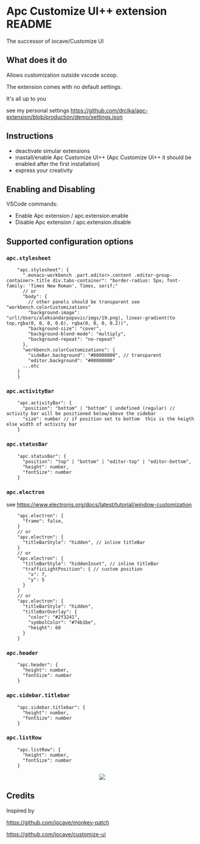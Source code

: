 # Apc Customize UI++ extension README

The successor of iocave/Customize UI

## What does it do

Allows customization outside vscode scoop.

The extension comes with no default settings.

It's all up to you

see my personal settings
https://github.com/drcika/apc-extension/blob/production/demo/settings.json

## Instructions

  - deactivate simular extensions
  - inastall/enable Apc Customize UI++ (Apc Customize UI++ it should be enabled after the first installation)
  - express your creativity

## Enabling and Disabling

VSCode commands:
* Enable Apc extension / apc.extension.enable
* Disable Apc extension / apc.extension.disable
  
## Supported configuration options

### `apc.stylesheet`

```jsonc
    "apc.stylesheet": {
      ".monaco-workbench .part.editor>.content .editor-group-container>.title div.tabs-container": "border-radius: 5px; font-family: 'Times New Roman', Times, serif;"
      // or
      "body": {
        // other panels should be transparent see "workbench.colorCustomizations"
        "background-image": "url(/Users/aleksandarpopovic/imgs/19.png), linear-gradient(to top,rgba(0, 0, 0, 0.6), rgba(0, 0, 0, 0.2))",
        "background-size": "cover",
        "background-blend-mode": "multiply",
        "background-repeat": "no-repeat"
      },
      "workbench.colorCustomizations": {
        "sideBar.background": "#00000000", // transparent
        "editor.background": "#00000000"
      ...etc
    }
    }
```

### `apc.activityBar`

```jsonc
    "apc.activityBar": {
      "position": "bottom" | "bottom" | undefined (regular) // activity bar will be positioned below/above the sidebar
      "size": number // if position set to bottom  this is the heigth else width of activity bar
    }
```

### `apc.statusBar`

```jsonc
    "apc.statusBar": {
      "position": "top" | "bottom" | "editor-top" | "editor-bottom",
      "height": number,
      "fontSize": number
    }
```

### `apc.electron`

see https://www.electronjs.org/docs/latest/tutorial/window-customization

```jsonc
    "apc.electron": {
      "frame": false,
    }
    // or
    "apc.electron": {
      "titleBarStyle": "hidden", // inline titleBar
    }
    // or
    "apc.electron": {
      "titleBarStyle": "hiddenInset", // inline titleBar
      "trafficLightPosition": { // custom position
        "x": 7,
        "y": 5
      }
    }
    // or 
    "apc.electron": {
      "titleBarStyle": "hidden",
      "titleBarOverlay": {
        "color": "#2f3241",
        "symbolColor": "#74b1be",
        "height": 60
      }
    }
```

### `apc.header`

```jsonc
    "apc.header": {
      "height": number,
      "fontSize": number
    }
```

### `apc.sidebar.titlebar`

```jsonc
    "apc.sidebar.titlebar": {
      "height": number,
      "fontSize": number
    }
```

### `apc.listRow`

```jsonc
    "apc.listRow": {
      "height": number,
      "fontSize": number
    }
```

<div style="text-align:center">
  <img src="https://github.com/drcika/apc-extension/blob/production/demo.png"/>
</div>

## Credits

Inspired by

https://github.com/iocave/monkey-patch

https://github.com/iocave/customize-ui
